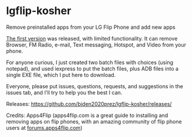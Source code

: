 # lgflip-kosher
Remove preinstalled apps from your LG Flip Phone and add new apps



[The first version](https://github.com/biden2020prez/lgflip-kosher/releases/tag/v1.0.0) was released, with limited functionality.
It can remove Browser, FM Radio, e-mail, Text messaging, Hotspot, and Video from your phone.

For anyone curious, I just created two batch files with choices (using notepad), and used iexpress to put the batch files, plus ADB files into a single EXE file, which I put here to download.


Everyone, please put issues, questions, requests, and suggestions in the issues tab, and I'll try to help you the best I can.



Releases: https://github.com/biden2020prez/lgflip-kosher/releases/

Credits: Apps4Flip (apps4flip.com is a great guide to installing and removing apps on flip phones, with an amazing community of flip phone users at [forums.apps4flip.com](https://forums.apps4flip.com))
